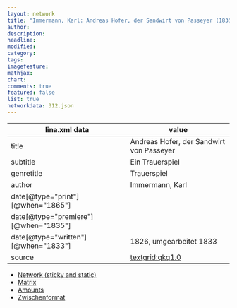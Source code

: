 ```yaml
---
layout: network
title: "Immermann, Karl: Andreas Hofer, der Sandwirt von Passeyer (1835)"
author:
description:
headline:
modified:
category:
tags:
imagefeature: 
mathjax: 
chart: 
comments: true
featured: false
list: true
networkdata: 312.json
---
```

lina.xml data  | value
------------- | -------------
title|Andreas Hofer, der Sandwirt von Passeyer
subtitle|Ein Trauerspiel
genretitle|Trauerspiel
author|Immermann, Karl
date[@type="print"][@when="1865"]|
date[@type="premiere"][@when="1835"]|
date[@type="written"][@when="1833"]|1826, umgearbeitet 1833
source|[textgrid:qkq1.0](https://textgridlab.org/1.0/tgcrud-public/rest/textgrid:qkq1.0/data)



* [Network (sticky and static)](/network312)
* [Matrix](/matrix312)
* [Amounts](/amounts312)
* [Zwischenformat](/lina312 )
